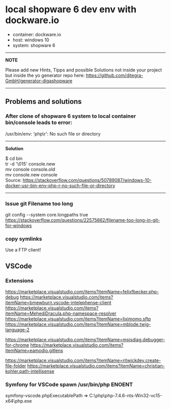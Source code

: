 # local shopware 6 dev env with dockware.io 

- container: dockware.io
- host: windows 10
- system: shopware 6

---
**NOTE**

Please add new Hints, Tipps and possible Solutions not inside your project but inside the yo generator repo here: https://github.com/ditegra-GmbH/generator-digashopware 

---

## Problems and solutions

### After clone of shopware 6 system to local container bin/console leads to error: 
/usr/bin/env: 'php\r': No such file or directory

--- 
**Solution**

$ cd bin  
tr -d '\015' <console >console.new  
mv console console.old  
mv console.new console  
Source: https://stackoverflow.com/questions/50789087/windows-10-docker-usr-bin-env-php-r-no-such-file-or-directory

---

### Issue git Filename too long 
git config --system core.longpaths true
https://stackoverflow.com/questions/22575662/filename-too-long-in-git-for-windows

### copy symlinks
Use a FTP client!

## VSCode 
### Extensions
https://marketplace.visualstudio.com/items?itemName=felixfbecker.php-debug
https://marketplace.visualstudio.com/items?itemName=bmewburn.vscode-intelephense-client
https://marketplace.visualstudio.com/items?itemName=MehediDracula.php-namespace-resolver
https://marketplace.visualstudio.com/items?itemName=liximomo.sftp
https://marketplace.visualstudio.com/items?itemName=mblode.twig-language-2

https://marketplace.visualstudio.com/items?itemName=msjsdiag.debugger-for-chrome
https://marketplace.visualstudio.com/items?itemName=eamodio.gitlens

https://marketplace.visualstudio.com/items?itemName=ritwickdey.create-file-folder
https://marketplace.visualstudio.com/items?itemName=christian-kohler.path-intellisense

### Symfony for VSCode spawn /usr/bin/php ENOENT
symfony-vscode.phpExecutablePath =>  C:\php\php-7.4.6-nts-Win32-vc15-x64\php.exe
